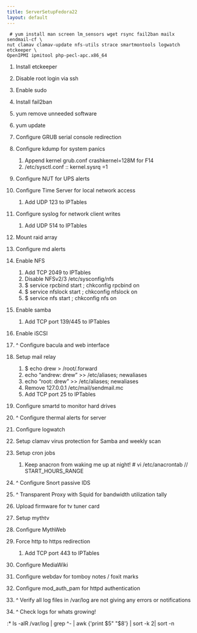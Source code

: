 ```yaml
---
title: ServerSetupFedora22
layout: default
---
```


     # yum install man screen lm_sensors wget rsync fail2ban mailx sendmail-cf \
    nut clamav clamav-update nfs-utils strace smartmontools logwatch etckeeper \
    OpenIPMI ipmitool php-pecl-apc.x86_64

1.  Install etckeeper
2.  Disable root login via ssh
3.  Enable sudo
4.  Install fail2ban
5.  yum remove unneeded software
6.  yum update  
      
7.  Configure GRUB serial console redirection
8.  Configure kdump for system panics
    1.  Append kernel grub.conf crashkernel=128M for F14
    2.  /etc/sysctl.conf :: kernel.sysrq =1
9.  Configure NUT for UPS alerts
10. Configure Time Server for local network access
    1.  Add UDP 123 to IPTables
11. Configure syslog for network client writes
    1.  Add UDP 514 to IPTables  
          
12. Mount raid array
13. Configure md alerts
14. Enable NFS
    1.  Add TCP 2049 to IPTables
    2.  Disable NFSv2/3 /etc/sysconfig/nfs
    3.  $ service rpcbind start ; chkconfig rpcbind on
    4.  $ service nfslock start ; chkconfig nfslock on
    5.  $ service nfs start ; chkconfig nfs on
15. Enable samba
    1.  Add TCP port 139/445 to IPTables
16. Enable iSCSI
17. ^ Configure bacula and web interface  
      
18. Setup mail relay
    1.  $ echo drew &gt; /root/.forward
    2.  echo “andrew: drew” &gt;&gt; /etc/aliases; newaliases
    3.  echo “root: drew” &gt;&gt; /etc/aliases; newaliases
    4.  Remove 127.0.0.1 /etc/mail/sendmail.mc
    5.  Add TCP port 25 to IPTables
19. Configure smartd to monitor hard drives
20. ^ Configure thermal alerts for server
21. Configure logwatch
22. Setup clamav virus protection for Samba and weekly scan  
      
23. Setup cron jobs
    1.  Keep anacron from waking me up at night! \# vi /etc/anacrontab
        // START\_HOURS\_RANGE  
          
24. ^ Configure Snort passive IDS
25. ^ Transparent Proxy with Squid for bandwidth utilization tally  
      
26. Upload firmware for tv tuner card
27. Setup mythtv
28. Configure MythWeb
29. Force http to https redirection
    1.  Add TCP port 443 to IPTables
30. Configure MediaWiki
31. Configure webdav for tomboy notes / foxit marks
32. Configure mod\_auth\_pam for httpd authentication  
      
33. ^ Verify all log files in /var/log are not giving any errors or
    notifications
34. ^ Check logs for whats growing!

:\* ls -alR /var/log | grep ^- | awk {'print $5" "$8'} | sort -k 2| sort
-n
